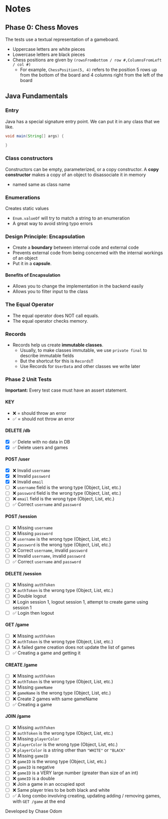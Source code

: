 # Notes

## Phase 0: Chess Moves

The tests use a textual representation of a gameboard.

- Uppercase letters are white pieces
- Lowercase letters are black pieces
- Chess positions are given by `(rowsFromBottom / row #,ColumnsFromLeft / col #)`
  - For example, `ChessPosition(5, 4)` refers to the position 5 rows up from the bottom of the board and 4 columns right from the left of the board

## Java Fundamentals

### Entry

Java has a special signature entry point. We can put it in any class that we like.
```java
void main(String[] args) {
    
}
```

### Class constructors

Constructors can be empty, parameterized, or a copy constructor. A **copy constructor** makes a copy of an object to disassociate it in memory

- named same as class name

### Enumerations

Creates static values
- `Enum.valueOf` will try to match a string to an enumeration
- A great way to avoid string typo errors

### Design Principle: Encapsulation

- Create a **boundary** between internal code and external code
- Prevents external code from being concerned with the internal workings of an object
- Put it in a **capsule**.

#### Benefits of Encapsulation

- Allows you to change the implementation in the backend easily
- Allows you to filter input to the class

### The Equal Operator

- The equal operator does NOT call equals.
- The equal operator checks memory.

### Records

- Records help us create **immutable classes**.
  - Usually, to make classes immutable, we use `private final` to describe immutable fields
  - But the shortcut for this is `Records`!!
  - Use Records for `UserData` and other classes we write later

### Phase 2 Unit Tests

**Important:** Every test case must have an assert statement.

#### KEY
- ❌ = should throw an error
- ✅ = should not throw an error

#### DELETE /db

- [x] ✅ Delete with no data in DB
- [x] ✅ Delete users and games

#### POST /user

- [x] ❌ Invalid `username`
- [x] ❌ Invalid `password`
- [x] ❌ Invalid `email`
- [ ] ❌ `username` field is the wrong type (Object, List, etc.)
- [ ] ❌ `password` field is the wrong type (Object, List, etc.)
- [ ] ❌ `email` field is the wrong type (Object, List, etc.)
- [ ] ✅ Correct `username` and `password`

#### POST /session

- [ ] ❌ Missing `username`
- [ ] ❌ Missing `password`
- [ ] ❌ `username` is the wrong type (Object, List, etc.)
- [ ] ❌ `password` is the wrong type (Object, List, etc.)
- [ ] ❌ Correct `username`, invalid `password`
- [ ] ❌ Invalid `username`, invalid `password`
- [ ] ✅ Correct `username` and `password`

#### DELETE /session

- [ ] ❌ Missing `authToken`
- [ ] ❌ `authToken` is the wrong type (Object, List, etc.)
- [ ] ❌ Double logout
- [ ] ❌ Login session 1, logout session 1, attempt to create game using session 1
- [ ] ✅ Login then logout

#### GET /game

- [ ] ❌ Missing `authToken`
- [ ] ❌ `authToken` is the wrong type (Object, List, etc.)
- [ ] ❌ A failed game creation does not update the list of games
- [ ] ✅ Creating a game and getting it

#### CREATE /game

- [ ] ❌ Missing `authToken`
- [ ] ❌ `authToken` is the wrong type (Object, List, etc.)
- [ ] ❌ Missing `gameName`
- [ ] ❌ `gameName` is the wrong type (Object, List, etc.)
- [ ] ❌ Create 2 games with same gameName
- [ ] ✅ Creating a game

#### JOIN /game

- [ ] ❌ Missing `authToken`
- [ ] ❌ `authToken` is the wrong type (Object, List, etc.)
- [ ] ❌ Missing `playerColor`
- [ ] ❌ `playerColor` is the wrong type (Object, List, etc.)
- [ ] ❌ `playerColor` is a string other than `"WHITE"` or `"BLACK"`
- [ ] ❌ Missing `gameID`
- [ ] ❌ `gameID` is the wrong type (Object, List, etc.)
- [ ] ❌ `gameID` is negative
- [ ] ❌ `gameID` is a VERY large number (greater than size of an int)
- [ ] ❌ `gameID` is a double
- [ ] ❌ Join a game in an occupied spot
- [ ] ❌ Same player tries to be both black and white
- [ ] ✅ A long combo involving creating, updating adding / removing games, with `GET /game` at the end

Developed by Chase Odom
